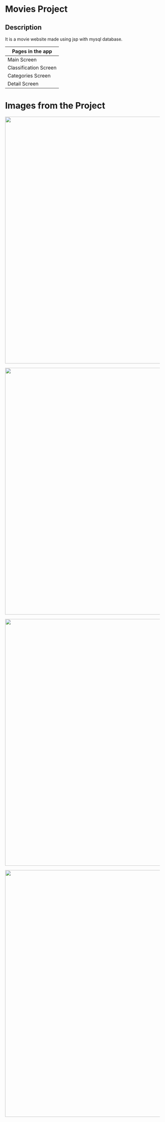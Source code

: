 # Movies Project

Description
-------------

<p>
It is a movie website made using jsp with mysql database.
  
| Pages in the app |
| --------- |
|  Main Screen  |
|  Classification Screen   | 
|  Categories Screen   | 
|  Detail Screen     |
  

# Images from the Project
   
<a href="https://github.com/cankarademir/movies_project/blob/main/index.png" target="_blank">
<img src="https://github.com/cankarademir/movies_project/blob/main/index.png" width="800" style="max-width:100%;"></a><p>
  
<a href="https://github.com/cankarademir/movies_project/blob/main/siniflandirma.png" target="_blank">
<img src="https://github.com/cankarademir/movies_project/blob/main/siniflandirma.png" width="800" style="max-width:100%;"></a><p>
   
<a href="https://github.com/cankarademir/movies_project/blob/main/katagoriler.png" target="_blank">
<img src="https://github.com/cankarademir/movies_project/blob/main/katagoriler.png" width="800" style="max-width:100%;"></a><p>
  
  <a href="https://github.com/cankarademir/movies_project/blob/main/details.png" target="_blank">
<img src="https://github.com/cankarademir/movies_project/blob/main/details.png" width="800" style="max-width:100%;"></a>
   
